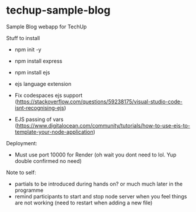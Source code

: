 # techup-sample-blog
Sample Blog webapp for TechUp


Stuff to install
- npm init -y
- npm install express
- npm install ejs

- ejs language extension
- Fix codespaces ejs support (https://stackoverflow.com/questions/59238175/visual-studio-code-isnt-recognising-ejs)
- EJS passing of vars (https://www.digitalocean.com/community/tutorials/how-to-use-ejs-to-template-your-node-application)

Deployment:
- Must use port 10000 for Render (oh wait you dont need to lol. Yup double confirmed no need)

Note to self:
- partials to be introduced during hands on? or much much later in the programme
- remind participants to start and stop node server when you feel things are not working (need to restart when adding a new file)